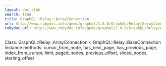 ```yaml
---
layout: doc_stub
search: true
title: GraphQL::Relay::ArrayConnection
url: http://www.rubydoc.info/gems/graphql/1.6.0/GraphQL/Relay/ArrayConnection
rubydoc_url: http://www.rubydoc.info/gems/graphql/1.6.0/GraphQL/Relay/ArrayConnection
---
```


Class: GraphQL::Relay::ArrayConnection < GraphQL::Relay::BaseConnection
Instance methods:
cursor_from_node, has_next_page, has_previous_page,
index_from_cursor, limit, paged_nodes, previous_offset,
sliced_nodes, starting_offset


